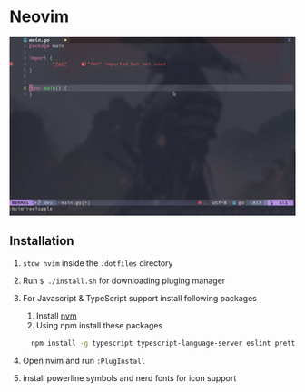 # Neovim

![nvim](images/nvim.gif)

## Installation
1. `stow nvim` inside the `.dotfiles` directory
2. Run `$ ./install.sh` for downloading pluging manager
3. For Javascript & TypeScript support install following packages
    1. Install [nvm](https://github.com/jorgebucaran/nvm.fish)
    2. Using npm install these packages
     ```bash
       npm install -g typescript typescript-language-server eslint prettier yarn vscode-languageserver
     ```
  
5. Open nvim and run `:PlugInstall`
6. install powerline symbols and nerd fonts for icon support


